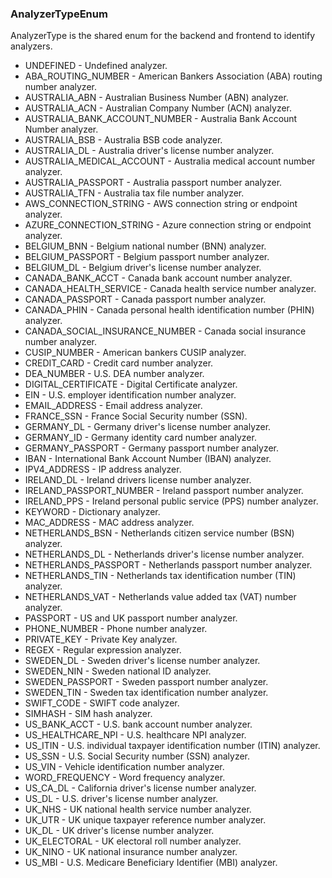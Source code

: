 ### AnalyzerTypeEnum
AnalyzerType is the shared enum for the backend and frontend to
 identify analyzers.

- UNDEFINED - Undefined analyzer.
- ABA_ROUTING_NUMBER - American Bankers Association (ABA) routing number analyzer.
- AUSTRALIA_ABN - Australian Business Number (ABN) analyzer.
- AUSTRALIA_ACN - Australian Company Number (ACN) analyzer.
- AUSTRALIA_BANK_ACCOUNT_NUMBER - Australia Bank Account Number analyzer.
- AUSTRALIA_BSB - Australia BSB code analyzer.
- AUSTRALIA_DL - Australia driver's license number analyzer.
- AUSTRALIA_MEDICAL_ACCOUNT - Australia medical account number analyzer.
- AUSTRALIA_PASSPORT - Australia passport number analyzer.
- AUSTRALIA_TFN - Australia tax file number analyzer.
- AWS_CONNECTION_STRING - AWS connection string or endpoint analyzer.
- AZURE_CONNECTION_STRING - Azure connection string or endpoint analyzer.
- BELGIUM_BNN - Belgium national number (BNN) analyzer.
- BELGIUM_PASSPORT - Belgium passport number analyzer.
- BELGIUM_DL - Belgium driver's license number analyzer.
- CANADA_BANK_ACCT - Canada bank account number analyzer.
- CANADA_HEALTH_SERVICE - Canada health service number analyzer.
- CANADA_PASSPORT - Canada passport number analyzer.
- CANADA_PHIN - Canada personal health identification number (PHIN) analyzer.
- CANADA_SOCIAL_INSURANCE_NUMBER - Canada social insurance number analyzer.
- CUSIP_NUMBER - American bankers CUSIP analyzer.
- CREDIT_CARD - Credit card number analyzer.
- DEA_NUMBER - U.S. DEA number analyzer.
- DIGITAL_CERTIFICATE - Digital Certificate analyzer.
- EIN - U.S. employer identification number analyzer.
- EMAIL_ADDRESS - Email address analyzer.
- FRANCE_SSN - France Social Security number (SSN).
- GERMANY_DL - Germany driver's license number analyzer.
- GERMANY_ID - Germany identity card number analyzer.
- GERMANY_PASSPORT - Germany passport number analyzer.
- IBAN - International Bank Account Number (IBAN) analyzer.
- IPV4_ADDRESS - IP address analyzer.
- IRELAND_DL - Ireland drivers license number analyzer.
- IRELAND_PASSPORT_NUMBER - Ireland passport number analyzer.
- IRELAND_PPS - Ireland personal public service (PPS) number analyzer.
- KEYWORD - Dictionary analyzer.
- MAC_ADDRESS - MAC address analyzer.
- NETHERLANDS_BSN - Netherlands citizen service number (BSN) analyzer.
- NETHERLANDS_DL - Netherlands driver's license number analyzer.
- NETHERLANDS_PASSPORT - Netherlands passport number analyzer.
- NETHERLANDS_TIN - Netherlands tax identification number (TIN) analyzer.
- NETHERLANDS_VAT - Netherlands value added tax (VAT) number analyzer.
- PASSPORT - US and UK passport number analyzer.
- PHONE_NUMBER - Phone number analyzer.
- PRIVATE_KEY - Private Key analyzer.
- REGEX - Regular expression analyzer.
- SWEDEN_DL - Sweden driver's license number analyzer.
- SWEDEN_NIN - Sweden national ID analyzer.
- SWEDEN_PASSPORT - Sweden passport number analyzer.
- SWEDEN_TIN - Sweden tax identification number analyzer.
- SWIFT_CODE - SWIFT code analyzer.
- SIMHASH - SIM hash analyzer.
- US_BANK_ACCT - U.S. bank account number analyzer.
- US_HEALTHCARE_NPI - U.S. healthcare NPI analyzer.
- US_ITIN - U.S. individual taxpayer identification number (ITIN) analyzer.
- US_SSN - U.S. Social Security number (SSN) analyzer.
- US_VIN - Vehicle identification number analyzer.
- WORD_FREQUENCY - Word frequency analyzer.
- US_CA_DL - California driver's license number analyzer.
- US_DL - U.S. driver's license number analyzer.
- UK_NHS - UK national health service number analyzer.
- UK_UTR - UK unique taxpayer reference number analyzer.
- UK_DL - UK driver's license number analyzer.
- UK_ELECTORAL - UK electoral roll number analyzer.
- UK_NINO - UK national insurance number analyzer.
- US_MBI - U.S. Medicare Beneficiary Identifier (MBI) analyzer.
